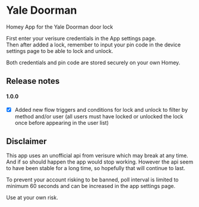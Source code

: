 # Yale Doorman

Homey App for the Yale Doorman door lock

First enter your verisure credentials in the App settings page.\
Then after added a lock, remember to input your pin code in the device settings page to be able to lock and unlock.

Both credentials and pin code are stored securely on your own Homey.

## Release notes

#### 1.0.0
- [X] Added new flow triggers and conditions for lock and unlock to filter by method and/or user (all users must have locked or unlocked the lock once before appearing in the user list)


## Disclaimer 
This app uses an unofficial api from verisure which may break at any time. And if so should happen the app would stop working. However the api seem to have been stable for a long time, so hopefully that will continue to last.

To prevent your account risking to be banned, poll interval is limited to minimum 60 seconds and can be increased in the app settings page.

Use at your own risk.